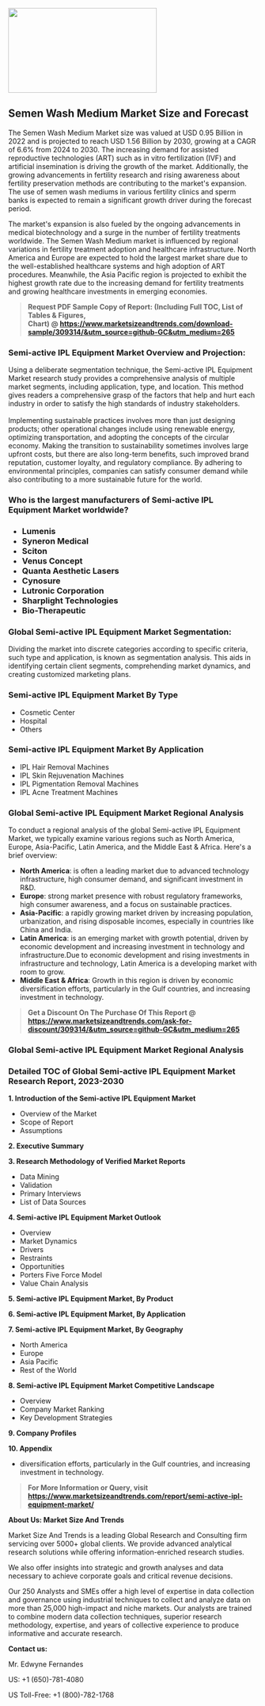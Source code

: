 <p><img class="alignnone size-medium wp-image-20088" src="https://ffe5etoiles.com/wp-content/uploads/2024/12/MST1-300x171.png" alt="" width="300" height="171" /></p><h2>Semen Wash Medium Market Size and Forecast</h2><p>The Semen Wash Medium Market size was valued at USD 0.95 Billion in 2022 and is projected to reach USD 1.56 Billion by 2030, growing at a CAGR of 6.6% from 2024 to 2030. The increasing demand for assisted reproductive technologies (ART) such as in vitro fertilization (IVF) and artificial insemination is driving the growth of the market. Additionally, the growing advancements in fertility research and rising awareness about fertility preservation methods are contributing to the market's expansion. The use of semen wash mediums in various fertility clinics and sperm banks is expected to remain a significant growth driver during the forecast period.</p><p>The market's expansion is also fueled by the ongoing advancements in medical biotechnology and a surge in the number of fertility treatments worldwide. The Semen Wash Medium market is influenced by regional variations in fertility treatment adoption and healthcare infrastructure. North America and Europe are expected to hold the largest market share due to the well-established healthcare systems and high adoption of ART procedures. Meanwhile, the Asia Pacific region is projected to exhibit the highest growth rate due to the increasing demand for fertility treatments and growing healthcare investments in emerging economies.</p></p><blockquote id="" class=""><strong>Request PDF Sample Copy of Report: (Including Full TOC, List of Tables &amp; Figures, Chart)&nbsp;@&nbsp;<strong><a href="https://www.marketsizeandtrends.com/download-sample/309314/&utm_source=github-GC&utm_medium=265" target="_blank">https://www.marketsizeandtrends.com/download-sample/309314/&utm_source=github-GC&utm_medium=265</a></strong></strong></blockquote><h3 id="" class="">Semi-active IPL Equipment Market&nbsp;Overview and Projection:</h3><p id="" class="">Using a deliberate segmentation technique, the Semi-active IPL Equipment Market research study provides a comprehensive analysis of multiple market segments, including application, type, and location. This method gives readers a comprehensive grasp of the factors that help and hurt each industry in order to satisfy the high standards of industry stakeholders. <br /> <br />Implementing sustainable practices involves more than just designing products; other operational changes include using renewable energy, optimizing transportation, and adopting the concepts of the circular economy. Making the transition to sustainability sometimes involves large upfront costs, but there are also long-term benefits, such improved brand reputation, customer loyalty, and regulatory compliance. By adhering to environmental principles, companies can satisfy consumer demand while also contributing to a more sustainable future for the world.</p><h3 id="" class="">Who is the largest manufacturers of&nbsp;Semi-active IPL Equipment Market worldwide?</h3><h3 class=""><p><ul><li>Lumenis </li><li> Syneron Medical </li><li> Sciton </li><li> Venus Concept </li><li> Quanta Aesthetic Lasers </li><li> Cynosure </li><li> Lutronic Corporation </li><li> Sharplight Technologies </li><li> Bio-Therapeutic</li></ul></p></h3><h3 id="" class="">Global&nbsp;Semi-active IPL Equipment Market Segmentation:</h3><p id="" class="">Dividing the market into discrete categories according to specific criteria, such type and application, is known as segmentation analysis. This aids in identifying certain client segments, comprehending market dynamics, and creating customized marketing plans.</p><h3 id="" class="">Semi-active IPL Equipment Market&nbsp;By Type</h3><p><p><ul><li>Cosmetic Center</li><li> Hospital</li><li> Others</p></li></ul></p></p><h3 id="" class="">Semi-active IPL Equipment Market&nbsp;By Application</h3><p class=""><p><ul><li>IPL Hair Removal Machines</li><li> IPL Skin Rejuvenation Machines</li><li> IPL Pigmentation Removal Machines</li><li> IPL Acne Treatment Machines</li></ul></p></p><h3 id="" class="">Global Semi-active IPL Equipment Market Regional Analysis</h3><p id="" class="">To conduct a regional analysis of the global Semi-active IPL Equipment Market, we typically examine various regions such as North America, Europe, Asia-Pacific, Latin America, and the Middle East &amp; Africa. Here's a brief overview:</p><ul><li><strong>North America</strong>: is often a leading market due to advanced technology infrastructure, high consumer demand, and significant investment in R&amp;D.</li><li><strong>Europe</strong>: strong market presence with robust regulatory frameworks, high consumer awareness, and a focus on sustainable practices.</li><li><strong>Asia-Pacific</strong>: a rapidly growing market driven by increasing population, urbanization, and rising disposable incomes, especially in countries like China and India.</li><li><strong>Latin America</strong>: is an emerging market with growth potential, driven by economic development and increasing investment in technology and infrastructure.Due to economic development and rising investments in infrastructure and technology, Latin America is a developing market with room to grow.</li><li><strong>Middle East &amp; Africa</strong>: Growth in this region is driven by economic diversification efforts, particularly in the Gulf countries, and increasing investment in technology.</li></ul><blockquote id="" class=""><strong>Get a Discount On The Purchase Of This Report @ <strong><a href="https://www.marketsizeandtrends.com/ask-for-discount/309314/&utm_source=github-GC&utm_medium=265" target="_blank">https://www.marketsizeandtrends.com/ask-for-discount/309314/&utm_source=github-GC&utm_medium=265</a></strong></strong></blockquote><h3 id="" class="">Global Semi-active IPL Equipment Market Regional Analysis</h3><h3 id="" class="">Detailed TOC of Global Semi-active IPL Equipment Market Research Report, 2023-2030</h3><p id="" class=""><strong>1. Introduction of the Semi-active IPL Equipment Market</strong></p><ul><li>Overview of the Market</li><li>Scope of Report</li><li>Assumptions</li></ul><p id="" class=""><strong>2. Executive Summary</strong></p><p id="" class=""><strong>3. Research Methodology of Verified Market Reports</strong></p><ul><li>Data Mining</li><li>Validation</li><li>Primary Interviews</li><li>List of Data Sources</li></ul><p id="" class=""><strong>4. Semi-active IPL Equipment Market Outlook</strong></p><ul><li>Overview</li><li>Market Dynamics</li><li>Drivers</li><li>Restraints</li><li>Opportunities</li><li>Porters Five Force Model</li><li>Value Chain Analysis</li></ul><p id="" class=""><strong>5. Semi-active IPL Equipment Market, By Product</strong></p><p id="" class=""><strong>6. Semi-active IPL Equipment Market, By Application</strong></p><p id="" class=""><strong>7. Semi-active IPL Equipment Market, By Geography</strong></p><ul><li>North America</li><li>Europe</li><li>Asia Pacific</li><li>Rest of the World</li></ul><p id="" class=""><strong>8. Semi-active IPL Equipment Market Competitive Landscape</strong></p><ul><li>Overview</li><li>Company Market Ranking</li><li>Key Development Strategies</li></ul><p id="" class=""><strong>9. Company Profiles</strong></p><p id="" class=""><strong>10. Appendix</strong></p><ul><li>diversification efforts, particularly in the Gulf countries, and increasing investment in technology.</li></ul><blockquote id="" class=""><strong>For More Information or Query, visit <strong><strong><a href="https://www.marketsizeandtrends.com/report/semi-active-ipl-equipment-market/" target="_blank">https://www.marketsizeandtrends.com/report/semi-active-ipl-equipment-market/</a></strong></strong></strong></blockquote><p id="" class=""><strong>About Us: Market Size And Trends</strong></p><p id="" class="">Market Size And Trends is a leading Global Research and Consulting firm servicing over 5000+ global clients. We provide advanced analytical research solutions while offering information-enriched research studies.</p><p id="" class="">We also offer insights into strategic and growth analyses and data necessary to achieve corporate goals and critical revenue decisions.</p><p id="" class="">Our 250 Analysts and SMEs offer a high level of expertise in data collection and governance using industrial techniques to collect and analyze data on more than 25,000 high-impact and niche markets. Our analysts are trained to combine modern data collection techniques, superior research methodology, expertise, and years of collective experience to produce informative and accurate research.</p><p id="" class=""><strong>Contact us:</strong></p><p id="" class="">Mr. Edwyne Fernandes</p><p id="" class="">US: +1 (650)-781-4080</p><p id="" class="">US Toll-Free: +1 (800)-782-1768</p>
